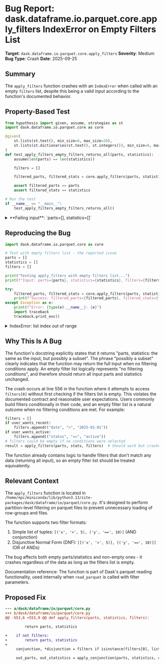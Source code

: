 # Bug Report: dask.dataframe.io.parquet.core.apply_filters IndexError on Empty Filters List

**Target**: `dask.dataframe.io.parquet.core.apply_filters`
**Severity**: Medium
**Bug Type**: Crash
**Date**: 2025-09-25

## Summary

The `apply_filters` function crashes with an `IndexError` when called with an empty `filters` list, despite this being a valid input according to the function's documented behavior.

## Property-Based Test

```python
from hypothesis import given, assume, strategies as st
import dask.dataframe.io.parquet.core as core

@given(
    st.lists(st.text(), min_size=0, max_size=20),
    st.lists(st.dictionaries(st.text(), st.integers()), min_size=0, max_size=20)
)
def test_apply_filters_empty_filters_returns_all(parts, statistics):
    assume(len(parts) == len(statistics))

    filters = []

    filtered_parts, filtered_stats = core.apply_filters(parts, statistics, filters)

    assert filtered_parts == parts
    assert filtered_stats == statistics

# Run the test
if __name__ == "__main__":
    test_apply_filters_empty_filters_returns_all()
```

<details>

<summary>
**Failing input**: `parts=[], statistics=[]`
</summary>
```
Falsifying example: test_apply_filters_empty_filters_returns_all(
    parts=[],
    statistics=[],
)
Traceback (most recent call last):
  File "/home/npc/pbt/agentic-pbt/worker_/37/hypo.py", line 20, in <module>
    test_apply_filters_empty_filters_returns_all()
    ~~~~~~~~~~~~~~~~~~~~~~~~~~~~~~~~~~~~~~~~~~~~^^
  File "/home/npc/pbt/agentic-pbt/worker_/37/hypo.py", line 5, in test_apply_filters_empty_filters_returns_all
    st.lists(st.text(), min_size=0, max_size=20),
               ^^^
  File "/home/npc/miniconda/lib/python3.13/site-packages/hypothesis/core.py", line 2124, in wrapped_test
    raise the_error_hypothesis_found
  File "/home/npc/pbt/agentic-pbt/worker_/37/hypo.py", line 13, in test_apply_filters_empty_filters_returns_all
    filtered_parts, filtered_stats = core.apply_filters(parts, statistics, filters)
                                     ~~~~~~~~~~~~~~~~~~^^^^^^^^^^^^^^^^^^^^^^^^^^^^
  File "/home/npc/miniconda/lib/python3.13/site-packages/dask/dataframe/io/parquet/core.py", line 556, in apply_filters
    conjunction, *disjunction = filters if isinstance(filters[0], list) else [filters]
                                                      ~~~~~~~^^^
IndexError: list index out of range
```
</details>

## Reproducing the Bug

```python
import dask.dataframe.io.parquet.core as core

# Test with empty filters list - the reported issue
parts = []
statistics = []
filters = []

print("Testing apply_filters with empty filters list...")
print(f"Input: parts={parts}, statistics={statistics}, filters={filters}")

try:
    filtered_parts, filtered_stats = core.apply_filters(parts, statistics, filters)
    print(f"Success: filtered_parts={filtered_parts}, filtered_stats={filtered_stats}")
except Exception as e:
    print(f"Error: {type(e).__name__}: {e}")
    import traceback
    traceback.print_exc()
```

<details>

<summary>
IndexError: list index out of range
</summary>
```
Testing apply_filters with empty filters list...
Input: parts=[], statistics=[], filters=[]
Error: IndexError: list index out of range
Traceback (most recent call last):
  File "/home/npc/pbt/agentic-pbt/worker_/37/repo.py", line 12, in <module>
    filtered_parts, filtered_stats = core.apply_filters(parts, statistics, filters)
                                     ~~~~~~~~~~~~~~~~~~^^^^^^^^^^^^^^^^^^^^^^^^^^^^
  File "/home/npc/miniconda/lib/python3.13/site-packages/dask/dataframe/io/parquet/core.py", line 556, in apply_filters
    conjunction, *disjunction = filters if isinstance(filters[0], list) else [filters]
                                                      ~~~~~~~^^^
IndexError: list index out of range
```
</details>

## Why This Is A Bug

The function's docstring explicitly states that it returns "parts, statistics: the same as the input, but possibly a subset". The phrase "possibly a subset" clearly indicates that the function may return the full input when no filtering conditions apply. An empty filter list logically represents "no filtering conditions", and therefore should return all input parts and statistics unchanged.

The crash occurs at line 556 in the function where it attempts to access `filters[0]` without first checking if the filters list is empty. This violates the documented contract and reasonable user expectations. Users commonly build filters conditionally in their code, and an empty filter list is a natural outcome when no filtering conditions are met. For example:

```python
filters = []
if user_wants_recent:
    filters.append(("date", ">", "2025-01-01"))
if user_wants_active:
    filters.append(("status", "==", "active"))
# filters could be empty if no conditions were selected
result = apply_filters(parts, stats, filters)  # Should work but crashes
```

The function already contains logic to handle filters that don't match any data (returning all input), so an empty filter list should be treated equivalently.

## Relevant Context

The `apply_filters` function is located in `/home/npc/miniconda/lib/python3.13/site-packages/dask/dataframe/io/parquet/core.py`. It's designed to perform partition-level filtering on parquet files to prevent unnecessary loading of row-groups and files.

The function supports two filter formats:
1. Simple list of tuples: `[('x', '>', 5), ('y', '==', 10)]` (AND conjunction)
2. Disjunctive Normal Form (DNF): `[[('x', '>', 5)], [('y', '==', 10)]]` (OR of ANDs)

The bug affects both empty parts/statistics and non-empty ones - it crashes regardless of the data as long as the filters list is empty.

Documentation reference: The function is part of Dask's parquet reading functionality, used internally when `read_parquet` is called with filter parameters.

## Proposed Fix

```diff
--- a/dask/dataframe/io/parquet/core.py
+++ b/dask/dataframe/io/parquet/core.py
@@ -553,6 +553,9 @@ def apply_filters(parts, statistics, filters):

         return parts, statistics

+    if not filters:
+        return parts, statistics
+
     conjunction, *disjunction = filters if isinstance(filters[0], list) else [filters]

     out_parts, out_statistics = apply_conjunction(parts, statistics, conjunction)
```
